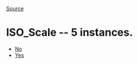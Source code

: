[Source](https://github.com/mm80843/T3.5/blob/pages/index.md)

# ISO_Scale -- 5 instances.

* [No](https://github.com/mm80843/T3.5/blob/pages/ISO/PBN__ISO_Scale_0.md)
* [Yes](https://github.com/mm80843/T3.5/blob/pages/ISO/PBN__ISO_Scale_1.md)
